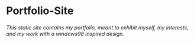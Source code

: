 # Portfolio-Site

###### This static site contains my portfolio, meant to exhibit myself, my interests, and my work with a windows98 inspired design.
